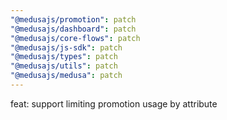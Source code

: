 ```yaml
---
"@medusajs/promotion": patch
"@medusajs/dashboard": patch
"@medusajs/core-flows": patch
"@medusajs/js-sdk": patch
"@medusajs/types": patch
"@medusajs/utils": patch
"@medusajs/medusa": patch
---
```


feat: support limiting promotion usage by attribute
